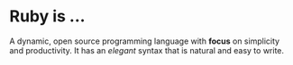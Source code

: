 # Ruby is ...

A dynamic, open source programming language with **focus** on simplicity and productivity. It has an *elegant* syntax that is natural and easy to write. 
